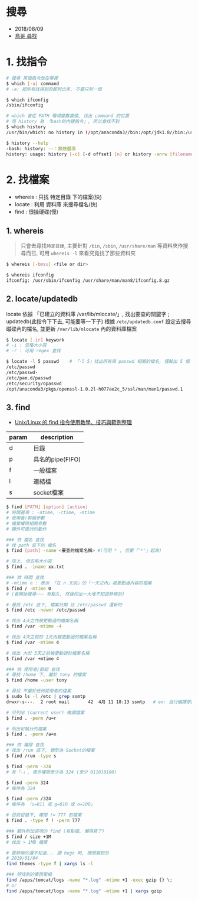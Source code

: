 # 搜尋

- 2018/06/09
- [鳥哥 尋找](http://linux.vbird.org/linux_basic/0220filemanager.php#whereis)



# 1. 找指令

```sh
# 搜尋 某個指令放在哪裡
$ which [-a] command
# -a: 把所有找得到的都列出來, 不要只列一個

$ which ifconfig
/sbin/ifconfig

# which 會從 PATH 環境變數裏頭, 找出 command 的位置
# 而 history 為 「bash的內建指令」, 所以會找不到
$ which history
/usr/bin/which: no history in (/opt/anaconda3//bin:/opt/jdk1.8//bin:/usr/local/bin:/usr/bin:/usr/local/sbin:/usr/sbin:/home/tony/.local/bin:/home/tony/bin)

$ history --help
-bash: history: --：無效選項
history: usage: history [-c] [-d offset] [n] or history -anrw [filename] or history -ps arg [arg...]
```



# 2. 找檔案

- whereis : 只找 特定目錄 下的檔案(快)
- locate : 利用 資料庫 來搜尋檔名(快)
- find : 很操硬碟(慢)


## 1. whereis

> 只會去尋找`特定目錄`, 主要針對 `/bin`, `/sbin`, `/usr/share/man` 等資料夾作搜尋而已, 可用 `whereis -l` 來看究竟找了那些資料夾

```sh
$ whereis [-bmsu] <file or dir>

$ whereis ifconfig
ifconfig: /usr/sbin/ifconfig /usr/share/man/man8/ifconfig.8.gz
```


## 2. locate/updatedb

locate 依據 「已建立的資料庫 /var/lib/mlocate/」, 找出要查的關鍵字 ; updatedb(此指令下下去, 可能要等一下子) 根據 `/etc/updatedb.conf` 設定去搜尋磁碟內的檔名, 並更新 `/var/lib/mlocate` 內的資料庫檔案

```sh
$ locate [-ir] keywork
# -i : 忽略大小寫
# -r : 可用 regex 查找

$ locate -l 5 passwd    # 「-l 5」找出所有與 passwd 相關的檔名, 僅輸出 5 個
/etc/passwd
/etc/passwd-
/etc/pam.d/passwd
/etc/security/opasswd
/opt/anaconda3/pkgs/openssl-1.0.2l-h077ae2c_5/ssl/man/man1/passwd.1
```


## 3. find

- [Unix/Linux 的 find 指令使用教學、技巧與範例整理](https://blog.gtwang.org/linux/unix-linux-find-command-examples/)

param   | description 
------- | ------------------ 
d       | 目錄 
p       | 具名的pipe(FIFO) 
f       | 一般檔案 
l       | 連結檔 
s       | socket檔案 

```sh
$ find [PATH] [option] [action]
# 時間選項 : -atime, -ctime, -mtime
# 使用者/群組參數
# 檔案權限相關參數
# 額外可進行的動作

### 依 檔名 查找
# 找 path 底下的 檔名
$ find [path] -name <要查的檔案名稱> #(可用 * , 但要「'*'」起來)

# 同上, 但忽略大小寫
$ find . -iname xx.txt

### 依 時間 查找
# -mtime n : 表示 「在 n 天前」的「一天之內」被更動過內容的檔案
$ find / -mtime 0
# (會開始搜尋~~~ 有點久, 然後印出一大堆不知道幹嘛的)

# 尋找 /etc 底下, 檔案日期 比 /etc/passwd 還新的
$ find /etc -newer /etc/passwd

# 找出 4天之內被更動過的檔案名稱
$ find /var -mtime -4

# 找出 4天之前的 1天內被更動過的檔案名稱
$ find /var -mtime 4

# 找出 大於 5天之前被更動過的檔案名稱
$ find /var +mtime 4

### 依 使用者/群組 查找
# 尋找 /home 下, 屬於 tony 的檔案
$ find /home -user tony

# 尋找 不屬於任何使用者的檔案
$ sudo ls -l /etc | grep ssmtp
drwxr-s---.  2 root mail       42  4月 11 18:13 ssmtp   # ex: 自行編譯原始碼軟體時, 就會經常看到

# 只列出 (current user) 唯讀檔案
$ find . -perm /u=r

# 列出可執行的檔案
$ find . -perm /a=x

### 依 權限 查找
# 找出 /run 底下, 類型為 Socket的檔案
$ find /run -type s

$ find -perm -324
# 有「-」, 表示權限至少為 324 (至少 011010100)

$ find -perm 324
# 條件為 324

$ find -perm /324
# 條件為 「u=011 或 g=010 或 o=100」

# 目前目錄下, 權限 != 777 的檔案
$ find . -type f ! -perm 777

### 額外附加選項的 find (有點偏, 懶得寫了)
$ find / size +1M
# 找出 > 1MB 檔案
```

```sh
# 要幹嘛的還不知道... 讀 hugo 時, 裡頭寫到的
# 2019/01/04
find themes -type f | xargs ls -l
```

```bash
### 把找到的東西壓縮
find /apps/tomcat/logs -name "*.log" -mtime +1 -exec gzip {} \;
# or
find /apps/tomcat/logs -name "*.log" -mtime +1 | xargs gzip
```